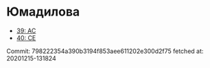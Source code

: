 # Юмадилова
- [39: AC](39.md)
- [40: CE](40.md)

Commit: 798222354a390b3194f853aee611202e300d2f75
 fetched at: 20201215-131824
